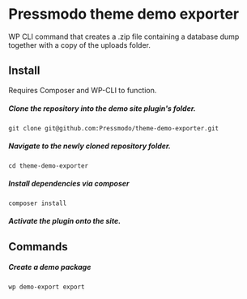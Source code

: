 # Pressmodo theme demo exporter

WP CLI command that creates a .zip file containing a database dump together with a copy of the uploads folder.

## Install

Requires Composer and WP-CLI to function.

##### Clone the repository into the demo site plugin's folder.

```
git clone git@github.com:Pressmodo/theme-demo-exporter.git
```

##### Navigate to the newly cloned repository folder.

```
cd theme-demo-exporter
```

##### Install dependencies via composer

```
composer install
```

##### Activate the plugin onto the site.

## Commands

##### Create a demo package

```
wp demo-export export
```
